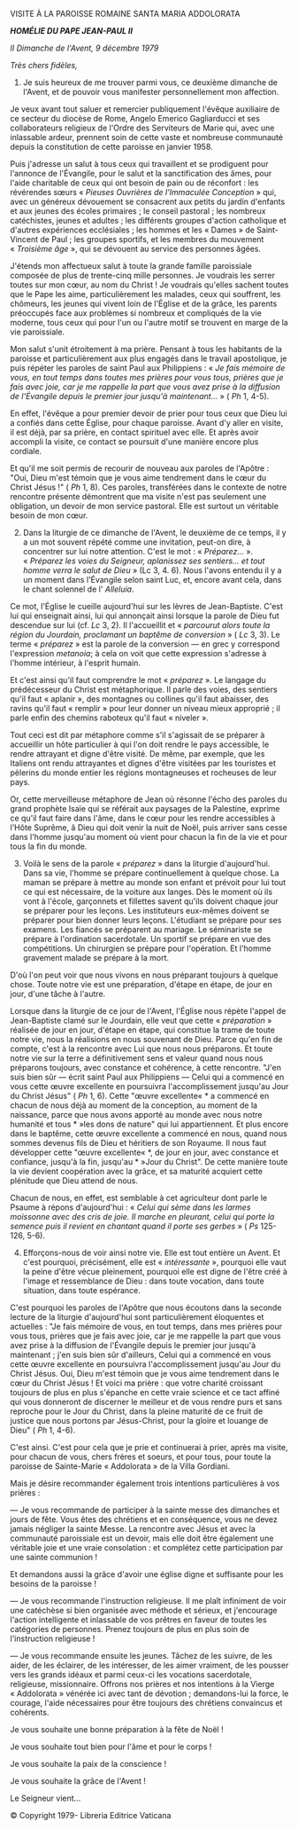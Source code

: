 VISITE À LA PAROISSE ROMAINE SANTA MARIA ADDOLORATA

***HOMÉLIE DU PAPE JEAN-PAUL II***

*II Dimanche de l'Avent, 9 décembre 1979*

*Très chers fidèles,*

1. Je suis heureux de me trouver parmi vous, ce deuxième dimanche de l'Avent, et de pouvoir vous manifester personnellement mon affection.

Je veux avant tout saluer et remercier publiquement l'évêque auxiliaire de ce secteur du diocèse de Rome, Angelo Emerico Gagliarducci et ses collaborateurs religieux de l'Ordre des Serviteurs de Marie qui, avec une inlassable ardeur, prennent soin de cette vaste et nombreuse communauté depuis la constitution de cette paroisse en janvier 1958.

Puis j'adresse un salut à tous ceux qui travaillent et se prodiguent pour l'annonce de l'Évangile, pour le salut et la sanctification des âmes, pour l'aide charitable de ceux qui ont besoin de pain ou de réconfort : les révérendes sœurs « *Pieuses Ouvrières de l'Immaculée Conception* » qui, avec un généreux dévouement se consacrent aux petits du jardin d'enfants et aux jeunes des écoles primaires ; le conseil pastoral ; les nombreux catéchistes, jeunes et adultes ; les différents groupes d'action catholique et d'autres expériences ecclésiales ; les hommes et les « Dames » de Saint-Vincent de Paul ; les groupes sportifs, et les membres du mouvement « *Troisième âge* », qui se dévouent au service des personnes âgées.

J'étends mon affectueux salut à toute la grande famille paroissiale composée de plus de trente-cinq mille personnes. Je voudrais les serrer toutes sur mon cœur, au nom du Christ ! Je voudrais qu'elles sachent toutes que le Pape les aime, particulièrement les malades, ceux qui souffrent, les chômeurs, les jeunes qui vivent loin de l'Église et de la grâce, les parents préoccupés face aux problèmes si nombreux et compliqués de la vie moderne, tous ceux qui pour l'un ou l'autre motif se trouvent en marge de la vie paroissiale.

Mon salut s'unit étroitement à ma prière. Pensant à tous les habitants de la paroisse et particulièrement aux plus engagés dans le travail apostolique, je puis répéter les paroles de saint Paul aux Philippiens : « *Je fais mémoire de vous, en tout temps dans toutes mes prières pour vous tous, prières que je fais avec joie, car je me rappelle la part que vous avez prise à la diffusion de l'Évangile depuis le premier jour jusqu'à maintenant...* » ( *Ph* 1, 4-5).

En effet, l'évêque a pour premier devoir de prier pour tous ceux que Dieu lui a confiés dans cette Église, pour chaque paroisse. Avant d'y aller en visite, il est déjà, par sa prière, en contact spirituel avec elle. Et après avoir accompli la visite, ce contact se poursuit d'une manière encore plus cordiale.

Et qu'il me soit permis de recourir de nouveau aux paroles de l'Apôtre : "Oui, Dieu m'est témoin que je vous aime tendrement dans le cœur du Christ Jésus !" ( *Ph* 1, 8). Ces paroles, transférées dans le contexte de notre rencontre présente démontrent que ma visite n'est pas seulement une obligation, un devoir de mon service pastoral. Elle est surtout un véritable besoin de mon cœur.

2. Dans la liturgie de ce dimanche de l'Avent, le deuxième de ce temps, il y a un mot souvent répété comme une invitation, peut-on dire, à concentrer sur lui notre attention. C'est le mot : « *Préparez...* ». « *Préparez les voies du Seigneur, aplanissez ses sentiers... et tout homme verra le salut de Dieu* » (Lc 3, 4. 6). Nous l'avons entendu il y a un moment dans l'Évangile selon saint Luc, et, encore avant cela, dans le chant solennel de l' *Alleluia*.

Ce mot, l'Église le cueille aujourd'hui sur les lèvres de Jean-Baptiste. C'est lui qui enseignait ainsi, lui qui annonçait ainsi lorsque la parole de Dieu fut descendue sur lui (cf. *Lc* 3, 2). Il l'accueillit et « *parcourut alors toute la région du Jourdain, proclamant un baptême de conversion* » ( *Lc* 3, 3). Le terme « *préparez* » est la parole de la conversion — en grec y correspond l'expression *metanoia*; à cela on voit que cette expression s'adresse à l'homme intérieur, à l'esprit humain.

Et c'est ainsi qu'il faut comprendre le mot « *préparez* ». Le langage du prédécesseur du Christ est métaphorique. Il parle des voies, des sentiers qu'il faut « aplanir », des montagnes ou collines qu'il faut abaisser, des ravins qu'il faut « remplir » pour leur donner un niveau mieux approprié ; il parle enfin des chemins raboteux qu'il faut « niveler ».

Tout ceci est dit par métaphore comme s'il s'agissait de se préparer à accueillir un hôte particulier à qui l'on doit rendre le pays accessible, le rendre attrayant et digne d'être visité. De même, par exemple, que les Italiens ont rendu attrayantes et dignes d'être visitées par les touristes et pèlerins du monde entier les régions montagneuses et rocheuses de leur pays.

Or, cette merveilleuse métaphore de Jean où résonne l'écho des paroles du grand prophète Isaïe qui se référait aux paysages de la Palestine, exprime ce qu'il faut faire dans l'âme, dans le cœur pour les rendre accessibles à l'Hôte Suprême, â Dieu qui doit venir la nuit de Noël, puis arriver sans cesse dans l'homme jusqu'au moment où vient pour chacun la fin de la vie et pour tous la fin du monde.

3. Voilà le sens de la parole « *préparez* » dans la liturgie d'aujourd'hui. Dans sa vie, l'homme se prépare continuellement à quelque chose. La maman se prépare à mettre au monde son enfant et prévoit pour lui tout ce qui est nécessaire, de la voiture aux langes. Dès le moment où ils vont à l'école, garçonnets et fillettes savent qu'ils doivent chaque jour se préparer pour les leçons. Les instituteurs eux-mêmes doivent se préparer pour bien donner leurs leçons. L'étudiant se prépare pour ses examens. Les fiancés se préparent au mariage. Le séminariste se prépare à l'ordination sacerdotale. Un sportif se prépare en vue des compétitions. Un chirurgien se prépare pour l'opération. Et l'homme gravement malade se prépare à la mort.

D'où l'on peut voir que nous vivons en nous préparant toujours à quelque chose. Toute notre vie est une préparation, d'étape en étape, de jour en jour, d'une tâche à l'autre.

Lorsque dans la liturgie de ce jour de l'Avent, l'Église nous répète l'appel de Jean-Baptiste clamé sur le Jourdain, elle veut que cette « *préparation* » réalisée de jour en jour, d'étape en étape, qui constitue la trame de toute notre vie, nous la réalisions en nous souvenant de Dieu. Parce qu'en fin de compte, c'est à la rencontre avec Lui que nous nous préparons. Et toute notre vie sur la terre a définitivement sens et valeur quand nous nous préparons toujours, avec constance et cohérence, à cette rencontre. "J'en suis bien sûr — écrit saint Paul aux Philippiens — Celui qui a commencé en vous cette œuvre excellente en poursuivra l'accomplissement jusqu'au Jour du Christ Jésus" ( *Ph* 1, 6). Cette "œuvre excellente« * a commencé en chacun de nous déjà au moment de la conception, au moment de la naissance, parce que nous avons apporté au monde avec nous notre humanité et tous * »les dons de nature" qui lui appartiennent. Et plus encore dans le baptême, cette œuvre excellente a commencé en nous, quand nous sommes devenus fils de Dieu et héritiers de son Royaume. Il nous faut développer cette "œuvre excellente« *, de jour en jour, avec constance et confiance, jusqu'à la fin, jusqu'au * »Jour du Christ". De cette manière toute la vie devient coopération avec la grâce, et sa maturité acquiert cette plénitude que Dieu attend de nous.

Chacun de nous, en effet, est semblable à cet agriculteur dont parle le Psaume à répons d'aujourd'hui : « *Celui qui sème dans les larmes moissonne avec des cris de joie. Il marche en pleurant, celui qui porte la semence puis il revient en chantant quand il porte ses gerbes* » ( *Ps* 125-126, 5-6).

4. Efforçons-nous de voir ainsi notre vie. Elle est tout entière un Avent. Et c'est pourquoi, précisément, elle est « *intéressante* », pourquoi elle vaut la peine d'être vécue pleinement, pourquoi elle est digne de l'être créé à l'image et ressemblance de Dieu : dans toute vocation, dans toute situation, dans toute espérance.

C'est pourquoi les paroles de l'Apôtre que nous écoutons dans la seconde lecture de la liturgie d'aujourd'hui sont particulièrement éloquentes et actuelles : "Je fais mémoire de vous, en tout temps, dans mes prières pour vous tous, prières que je fais avec joie, car je me rappelle la part que vous avez prise à la diffusion de l'Évangile depuis le premier jour jusqu'à maintenant ; j'en suis bien sûr d'ailleurs, Celui qui a commencé en vous cette œuvre excellente en poursuivra l'accomplissement jusqu'au Jour du Christ Jésus. Oui, Dieu m'est témoin que je vous aime tendrement dans le cœur du Christ Jésus ! Et voici ma prière : que votre charité croissant toujours de plus en plus s'épanche en cette vraie science et ce tact affiné qui vous donneront de discerner le meilleur et de vous rendre purs et sans reproche pour le Jour du Christ, dans la pleine maturité de ce fruit de justice que nous portons par Jésus-Christ, pour la gloire et louange de Dieu" ( *Ph* 1, 4-6).

C'est ainsi. C'est pour cela que je prie et continuerai à prier, après ma visite, pour chacun de vous, chers frères et soeurs, et pour tous, pour toute la paroisse de Sainte-Marie « Addolorata » de la Villa Gordiani.

Mais je désire recommander également trois intentions particulières à vos prières :

— Je vous recommande de participer à la sainte messe des dimanches et jours de fête. Vous êtes des chrétiens et en conséquence, vous ne devez jamais négliger la sainte Messe. La rencontre avec Jésus et avec la communauté paroissiale est un devoir, mais elle doit être également une véritable joie et une vraie consolation : et complétez cette participation par une sainte communion !

Et demandons aussi la grâce d'avoir une église digne et suffisante pour les besoins de la paroisse !

— Je vous recommande l'instruction religieuse. Il me plaît infiniment de voir une catéchèse si bien organisée avec méthode et sérieux, et j'encourage l'action intelligente et inlassable de vos prêtres en faveur de toutes les catégories de personnes. Prenez toujours de plus en plus soin de l'instruction religieuse !

— Je vous recommande ensuite les jeunes. Tâchez de les suivre, de les aider, de les éclairer, de les intéresser, de les aimer vraiment, de les pousser vers les grands idéaux et parmi ceux-ci les vocations sacerdotale, religieuse, missionnaire. Offrons nos prières et nos intentions à la Vierge « Addolorata » vénérée ici avec tant de dévotion ; demandons-lui la force, le courage, l'aide nécessaires pour être toujours des chrétiens convaincus et cohérents.

Je vous souhaite une bonne préparation à la fête de Noël !

Je vous souhaite tout bien pour l'âme et pour le corps !

Je vous souhaite la paix de la conscience !

Je vous souhaite la grâce de l'Avent !

Le Seigneur vient...

© Copyright 1979- Libreria Editrice Vaticana